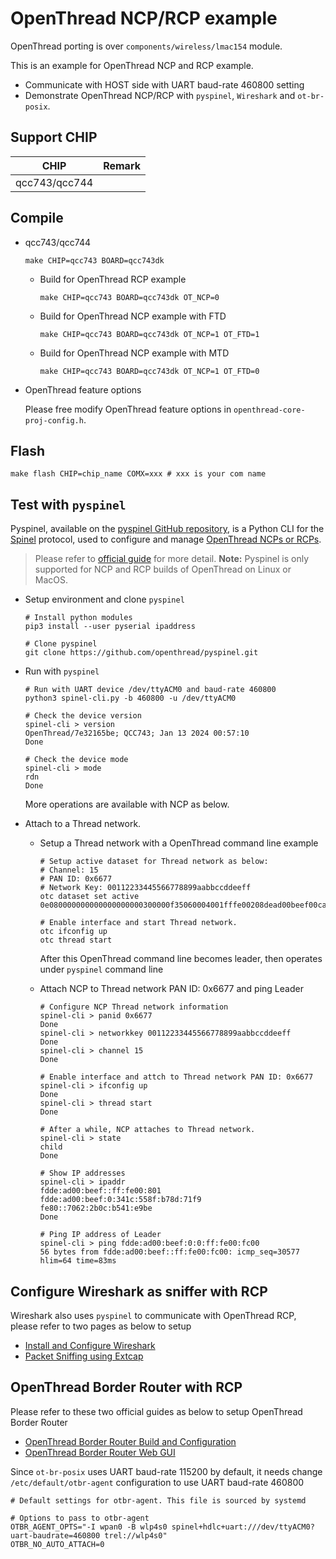 # OpenThread NCP/RCP example

OpenThread porting is over `components/wireless/lmac154` module. 

This is an example for OpenThread NCP and RCP example.

  - Communicate with HOST side with UART baud-rate 460800 setting
  - Demonstrate OpenThread NCP/RCP with `pyspinel`, `Wireshark` and `ot-br-posix`.

## Support CHIP

|      CHIP        | Remark |
|:----------------:|:------:|
|qcc743/qcc744       |        |

## Compile

- qcc743/qcc744
    ```shell
    make CHIP=qcc743 BOARD=qcc743dk
    ```

    - Build for OpenThread RCP example
        ```shell
        make CHIP=qcc743 BOARD=qcc743dk OT_NCP=0
        ```
    
    - Build for OpenThread NCP example with FTD
        ```shell
        make CHIP=qcc743 BOARD=qcc743dk OT_NCP=1 OT_FTD=1
        ```
    
    - Build for OpenThread NCP example with MTD
        ```shell
        make CHIP=qcc743 BOARD=qcc743dk OT_NCP=1 OT_FTD=0
        ```

- OpenThread feature options

  Please free modify OpenThread feature options in `openthread-core-proj-config.h`.

## Flash

```
make flash CHIP=chip_name COMX=xxx # xxx is your com name
```

## Test with `pyspinel`

Pyspinel, available on the [pyspinel GitHub repository](https://github.com/openthread/pyspinel), is a Python CLI for the [Spinel](https://openthread.io/platforms/co-processor#spinel_protocol) protocol, used to configure and manage [OpenThread NCPs or RCPs](https://openthread.io/platforms/co-processor). 

> Please refer to [official guide](https://openthread.google.cn/guides/pyspinel) for more detail. 
> **Note:** Pyspinel is only supported for NCP and RCP builds of OpenThread on Linux or MacOS.

- Setup environment and  clone  `pyspinel` 

  ```shell
  # Install python modules
  pip3 install --user pyserial ipaddress
  
  # Clone pyspinel
  git clone https://github.com/openthread/pyspinel.git
  ```

- Run with `pyspinel` 

  ```shell
  # Run with UART device /dev/ttyACM0 and baud-rate 460800
  python3 spinel-cli.py -b 460800 -u /dev/ttyACM0
  
  # Check the device version
  spinel-cli > version
  OpenThread/7e32165be; QCC743; Jan 13 2024 00:57:10
  Done
  
  # Check the device mode
  spinel-cli > mode
  rdn
  Done
  ```
  More operations are available with NCP as below.
  
- Attach to a Thread network.

  - Setup a Thread network with a OpenThread command line example

    ```shell
    # Setup active dataset for Thread network as below:
    # Channel: 15
    # PAN ID: 0x6677
    # Network Key: 00112233445566778899aabbccddeeff
    otc dataset set active 0e080000000000000000000300000f35060004001fffe00208dead00beef00cafe0708fddead00beef0000051000112233445566778899aabbccddeeff030a4f70656e54687265616404109ce7b658f9eb6d53275154280792d3df0c0402a0f7f801026677
    
    # Enable interface and start Thread network.
    otc ifconfig up
    otc thread start
    ```

    After this OpenThread command line becomes leader, then operates under `pyspinel` command line

  - Attach NCP to Thread network PAN ID: 0x6677 and ping Leader

    ```shell
    # Configure NCP Thread network information
    spinel-cli > panid 0x6677
    Done
    spinel-cli > networkkey 00112233445566778899aabbccddeeff
    Done
    spinel-cli > channel 15
    Done
    
    # Enable interface and attch to Thread network PAN ID: 0x6677
    spinel-cli > ifconfig up
    Done
    spinel-cli > thread start
    Done
    
    # After a while, NCP attaches to Thread network.
    spinel-cli > state
    child
    Done
    
    # Show IP addresses
    spinel-cli > ipaddr
    fdde:ad00:beef::ff:fe00:801
    fdde:ad00:beef:0:341c:558f:b78d:71f9
    fe80::7062:2b0c:b541:e9be
    Done
    
    # Ping IP address of Leader
    spinel-cli > ping fdde:ad00:beef:0:0:ff:fe00:fc00
    56 bytes from fdde:ad00:beef::ff:fe00:fc00: icmp_seq=30577 hlim=64 time=83ms
    ```


## Configure Wireshark as sniffer with RCP

Wireshark also uses `pyspinel` to communicate with OpenThread RCP, please refer to two pages as below to setup

- [Install and Configure Wireshark](https://openthread.google.cn/guides/pyspinel/wireshark)
- [Packet Sniffing using Extcap](https://openthread.google.cn/guides/pyspinel/sniffer-extcap)

## OpenThread Border Router with RCP

Please refer to these two official guides as below to setup OpenThread Border Router

- [OpenThread Border Router Build and Configuration](https://openthread.google.cn/guides/border-router/build)
- [OpenThread Border Router Web GUI](https://openthread.google.cn/guides/border-router/web-gui)

Since `ot-br-posix` uses UART baud-rate 115200 by default, it needs change `/etc/default/otbr-agent` configuration to use UART baud-rate 460800
```shell
# Default settings for otbr-agent. This file is sourced by systemd

# Options to pass to otbr-agent
OTBR_AGENT_OPTS="-I wpan0 -B wlp4s0 spinel+hdlc+uart:///dev/ttyACM0?uart-baudrate=460800 trel://wlp4s0"
OTBR_NO_AUTO_ATTACH=0
```
